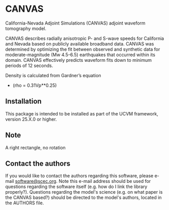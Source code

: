 # CANVAS

California-Nevada Adjoint Simulations (CANVAS) adjoint waveform tomography model. 

CANVAS describes radially anisotropic P- and S-wave speeds for California and Nevada based on publicly available broadband data. CANVAS was determined by optimizing the fit between observed and synthetic data for moderate-magnitude (Mw 4.5-6.5) earthquakes that occurred within its domain. CANVAS effectively predicts waveform fits down to minimum periods of 12 seconds.

Density is calculated from Gardner’s equation

 * (rho = 0.31Vp**0.25)

## Installation

This package is intended to be installed as part of the UCVM framework,
version 25.X.0 or higher.

## Note

A right rectangle, no rotation 

## Contact the authors

If you would like to contact the authors regarding this software,
please e-mail software@scec.org. Note this e-mail address should
be used for questions regarding the software itself (e.g. how
do I link the library properly?). Questions regarding the model's
science (e.g. on what paper is the CANVAS based?) should be directed
to the model's authors, located in the AUTHORS file.


